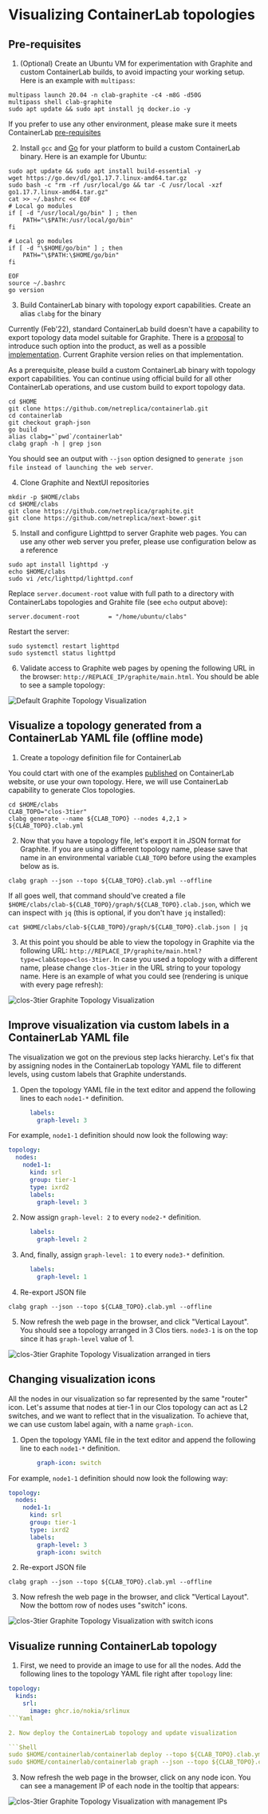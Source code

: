 # Visualizing ContainerLab topologies

## Pre-requisites

1. (Optional) Create an Ubuntu VM for experimentation with Graphite and custom ContainerLab builds, to avoid impacting your working setup. Here is an example with `multipass`:

```Shell
multipass launch 20.04 -n clab-graphite -c4 -m8G -d50G
multipass shell clab-graphite
sudo apt update && sudo apt install jq docker.io -y
````

  If you prefer to use any other environment, please make sure it meets ContainerLab [pre-requisites](https://containerlab.srlinux.dev/install/#pre-requisites)

2. Install `gcc` and [Go](https://golang.org/dl/) for your platform to build a custom ContainerLab binary. Here is an example for Ubuntu:

```Shell
sudo apt update && sudo apt install build-essential -y
wget https://go.dev/dl/go1.17.7.linux-amd64.tar.gz
sudo bash -c "rm -rf /usr/local/go && tar -C /usr/local -xzf go1.17.7.linux-amd64.tar.gz"
cat >> ~/.bashrc << EOF
# Local go modules
if [ -d "/usr/local/go/bin" ] ; then
    PATH="\$PATH:/usr/local/go/bin"
fi

# Local go modules
if [ -d "\$HOME/go/bin" ] ; then
    PATH="\$PATH:\$HOME/go/bin"
fi

EOF
source ~/.bashrc
go version
````

3. Build ContainerLab binary with topology export capabilities. Create an alias `clabg` for the binary

  Currently (Feb'22), standard ContainerLab build doesn't have a capability to export topology data model suitable for Graphite. There is a [proposal](https://github.com/srl-labs/containerlab/issues/703) to introduce such option into the product, as well as a possible [implementation](https://github.com/netreplica/containerlab/tree/graph-json). Current Graphite version relies on that implementation.
  
  As a prerequisite, please build a custom ContainerLab binary with topology export capabilities. You can continue using official build for all other ContainerLab operations, and use custom build to export topology data.
  
```Shell
cd $HOME
git clone https://github.com/netreplica/containerlab.git
cd containerlab
git checkout graph-json
go build
alias clabg="`pwd`/containerlab"
clabg graph -h | grep json
````

  You should see an output with `--json` option designed to `generate json file instead of launching the web server`.
  

4. Clone Graphite and NextUI repositories

```Shell
mkdir -p $HOME/clabs
cd $HOME/clabs
git clone https://github.com/netreplica/graphite.git
git clone https://github.com/netreplica/next-bower.git
````

5. Install and configure Lighttpd to server Graphite web pages. You can use any other web server you prefer, please use configuration below as a reference

```Shell
sudo apt install lighttpd -y
echo $HOME/clabs
sudo vi /etc/lighttpd/lighttpd.conf
````

Replace `server.document-root` value with full path to a directory with ContainerLabs topologies and Grahite file (see `echo` output above):

````
server.document-root        = "/home/ubuntu/clabs" 
````

Restart the server:

````
sudo systemctl restart lighttpd
sudo systemctl status lighttpd
````

6. Validate access to Graphite web pages by opening the following URL in the browser: `http://REPLACE_IP/graphite/main.html`. You should be able to see a sample topology:

![Default Graphite Topology Visualization](../images/3-nodes.clab.png)

## Visualize a topology generated from a ContainerLab YAML file (offline mode)

1. Create a topology definition file for ContainerLab

  You could ctart with one of the examples [published](https://containerlab.srlinux.dev/lab-examples/lab-examples/) on ContainerLab website, or use your own topology. Here, we will use ContainerLab capability to generate Clos topologies.

```Shell
cd $HOME/clabs
CLAB_TOPO="clos-3tier"
clabg generate --name ${CLAB_TOPO} --nodes 4,2,1 > ${CLAB_TOPO}.clab.yml
````

2. Now that you have a topology file, let's export it in JSON format for Graphite. If you are using a different topology name, please save that name in an environmental variable `CLAB_TOPO` before using the examples below as is.


```Shell
clabg graph --json --topo ${CLAB_TOPO}.clab.yml --offline
````

  If all goes well, that command should've created a file `$HOME/clabs/clab-${CLAB_TOPO}/graph/${CLAB_TOPO}.clab.json`, which we can inspect with `jq` (this is optional, if you don't have `jq` installed):
  
```Shell
cat $HOME/clabs/clab-${CLAB_TOPO}/graph/${CLAB_TOPO}.clab.json | jq
````  

3. At this point you should be able to view the topology in Graphite via the following URL: `http://REPLACE_IP/graphite/main.html?type=clab&topo=clos-3tier`. In case you used a topology with a different name, please change `clos-3tier` in the URL string to your topology name. Here is an example of what you could see (rendering is unique with every page refresh):

![clos-3tier Graphite Topology Visualization](../images/clos-3tier.clab.png)

## Improve visualization via custom labels in a ContainerLab YAML file

The visualization we got on the previous step lacks hierarchy. Let's fix that by assigning nodes in the ContainerLab topology YAML file to different levels, using custom labels that Graphite understands.

1. Open the topology YAML file in the text editor and append the following lines to each `node1-*` definition.

```Yaml
      labels:
        graph-level: 3
````

For example, `node1-1` definition should now look the following way:

```Yaml
topology:
  nodes:
    node1-1:
      kind: srl
      group: tier-1
      type: ixrd2
      labels:
        graph-level: 3
````

2. Now assign `graph-level: 2` to every `node2-*` definition.

```Yaml
      labels:
        graph-level: 2
````

3. And, finally, assign `graph-level: 1` to every `node3-*` definition.

```Yaml
      labels:
        graph-level: 1
````

4. Re-export JSON file

```Shell
clabg graph --json --topo ${CLAB_TOPO}.clab.yml --offline
````

5. Now refresh the web page in the browser, and click "Vertical Layout". You should see a topology arranged in 3 Clos tiers. `node3-1` is on the top since it has `graph-level` value of 1.

![clos-3tier Graphite Topology Visualization arranged in tiers](../images/clos-3tier.clab.levels.png)

## Changing visualization icons

All the nodes in our visualization so far represented by the same "router" icon. Let's assume that nodes at tier-1 in our Clos topology can act as L2 switches, and we want to reflect that in the visualization. To achieve that, we can use custom label again, with a name `graph-icon`.


1. Open the topology YAML file in the text editor and append the following line to each `node1-*` definition.

```Yaml
        graph-icon: switch
````

For example, `node1-1` definition should now look the following way:

```Yaml
topology:
  nodes:
    node1-1:
      kind: srl
      group: tier-1
      type: ixrd2
      labels:
        graph-level: 3
        graph-icon: switch
````

2. Re-export JSON file

```Shell
clabg graph --json --topo ${CLAB_TOPO}.clab.yml --offline
````

3. Now refresh the web page in the browser, and click "Vertical Layout". Now the bottom row of nodes uses "switch" icons.

![clos-3tier Graphite Topology Visualization with switch icons](../images/clos-3tier.clab.icons.png)

## Visualize running ContainerLab topology

1. First, we need to provide an image to use for all the nodes. Add the following lines to the topology YAML file right after `topology` line:

```Yaml
topology:
  kinds:
    srl:
      image: ghcr.io/nokia/srlinux
```Yaml

2. Now deploy the ContainerLab topology and update visualization

```Shell
sudo $HOME/containerlab/containerlab deploy --topo ${CLAB_TOPO}.clab.yml
sudo $HOME/containerlab/containerlab graph --json --topo ${CLAB_TOPO}.clab.yml
````

3. Now refresh the web page in the browser, click on any node icon. You can see a management IP of each node in the tooltip that appears:

![clos-3tier Graphite Topology Visualization with management IPs](../images/clos-3tier.clab.mgmt_ip_.png)


